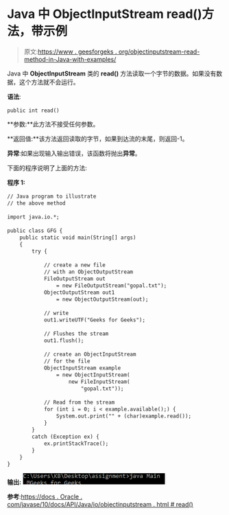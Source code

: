 # Java 中 ObjectInputStream read()方法，带示例

> 原文:[https://www . geesforgeks . org/objectinputstream-read-method-in-Java-with-examples/](https://www.geeksforgeeks.org/objectinputstream-read-method-in-java-with-examples/)

Java 中 **ObjectInputStream** 类的 **read()** 方法读取一个字节的数据。如果没有数据，这个方法就不会运行。

**语法**:

```
public int read()
```

**参数:**此方法不接受任何参数。

**返回值:**该方法返回读取的字节，如果到达流的末尾，则返回-1。

**异常**:如果出现输入输出错误，该函数将抛出**异常**。

下面的程序说明了上面的方法:

**程序 1:**

```
// Java program to illustrate
// the above method

import java.io.*;

public class GFG {
    public static void main(String[] args)
    {
        try {

            // create a new file
            // with an ObjectOutputStream
            FileOutputStream out
                = new FileOutputStream("gopal.txt");
            ObjectOutputStream out1
                = new ObjectOutputStream(out);

            // write
            out1.writeUTF("Geeks for Geeks");

            // Flushes the stream
            out1.flush();

            // create an ObjectInputStream
            // for the file
            ObjectInputStream example
                = new ObjectInputStream(
                    new FileInputStream(
                        "gopal.txt"));

            // Read from the stream
            for (int i = 0; i < example.available();) {
                System.out.print("" + (char)example.read());
            }
        }
        catch (Exception ex) {
            ex.printStackTrace();
        }
    }
}
```

**输出:**
![](img/b4a49d450c0910e76745f50b94e6a5a8.png)

**参考**:[https://docs . Oracle . com/javase/10/docs/API/Java/io/objectinputstream . html # read()](https://docs.oracle.com/javase/10/docs/api/java/io/ObjectInputStream.html#read())